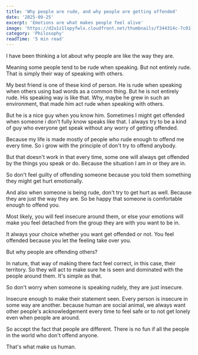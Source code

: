 ```yaml
---
title: 'Why people are rude, and why people are getting offended'
date: '2025-09-25'
excerpt: 'Emotions are what makes people feel alive'
image: 'https://d2u1z1lopyfwlx.cloudfront.net/thumbnails/f344314c-7c01-5ec9-a170-3ab59c677bda/cf016a44-a8f1-5b78-ad46-7e162439950d.jpg'
category: 'Philosophy'
readTime: '5 min read'
---
```


I have been thinking a lot about why people are like the way they are. 

Meaning some people tend to be rude when speaking. But not entirely rude. That is simply their way of speaking with others. 

My best friend is one of these kind of person. He is rude when speaking when others using bad words as a common thing. But he is not entirely rude. His speaking way is like that. Why, maybe he grew in such an environment, that made him act rude when speaking with others. 

But he is a nice guy when you know him. Sometimes I might get offended when someone i don't fully know speaks like that. I always try to be a kind of guy who everyone get speak without any worry of getting offended. 

Because my life is made mostly of people who rude enough to offend me every time. So i grow with the principle of don't try to offend anybody.

But that doesn't work in that every time, some one will always get offended by the things you speak or do. Because the situation I am in or they are in. 

So don't feel guilty of offending someone because you told them something they might get hurt emotionally. 

And also when someone is being rude, don't try to get hurt as well. Because they are just the way they are. So be happy that someone is comfortable enough to offend you. 

Most likely, you will feel insecure around them, or else your emotions will make you feel detached from the group they are with you want to be in. 

It always your choice whether you want get offended or not. You feel offended because you let the feeling take over you.

But why people are offending others?

In nature, that way of making there fact feel correct, in this case, their territory.
So they will act to make sure he is seen and dominated with the people around them. It's simple as that.

So don't worry when someone is speaking rudely, they are just insecure. 

Insecure enough to make their statement seen. Every person is insecure in some way are another. because human are social animal, we always want other people's acknowledgement every time to feel safe or to not get lonely even when people are around. 

So accept the fact that people are different. There is no fun if all the people in the world who don't offend anyone. 

That's what make us human.
